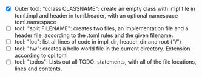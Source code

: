 - [x] Outer tool: "cclass CLASSNAME": create an empty class with impl file in toml.impl and header in toml.header, with an optional namespace toml.namespace
- [ ] tool: "split FILENAME": creates two files, an implementation file and a header file, according to the .toml rules and the given filename.
- [ ] tool: "loc": list all lines of code in impl_dir, header_dir and root ("/")
- [ ] tool: "hw": creates a hello world file in the current directory. Extension according to cpi.toml
- [ ] tool: "todos": Lists out all TODO: statements, with all of the file locations, lines and contents.
